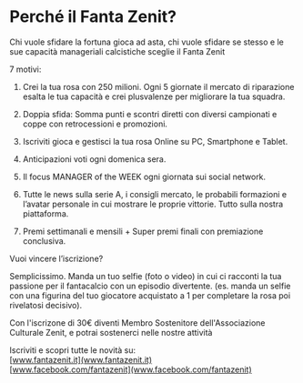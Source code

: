 <h1>Perché il Fanta Zenit?</h1>

<p>Chi vuole sfidare la fortuna gioca ad asta, chi vuole sfidare se stesso e le sue capacità manageriali calcistiche sceglie il Fanta Zenit</p>
			
<p>7 motivi:</p>
			
<ol>
			<li><p>Crei la tua rosa con 250 milioni. Ogni 5 giornate il mercato di riparazione esalta le tua capacità e crei plusvalenze per migliorare la tua squadra.</p></li>
			<li><p>Doppia sfida: Somma punti e scontri diretti con diversi campionati e coppe con retrocessioni e promozioni.</p></li>
			<li><p>Iscriviti gioca e gestisci la tua rosa Online su PC, Smartphone e Tablet.</p></li>
			<li><p>Anticipazioni voti ogni domenica sera.</p></li>
			<li><p>Il focus MANAGER of the WEEK ogni giornata sui social network.</p></li>
			<li><p>Tutte le news sulla serie A, i consigli mercato, le probabili formazioni e l’avatar personale in cui mostrare le proprie vittorie. Tutto sulla nostra piattaforma.</p></li>
			<li><p>Premi settimanali e mensili + Super premi finali con premiazione conclusiva.</p></li>
			</ol>
			
			
<p>Vuoi vincere l’iscrizione?</p>
			
<p>Semplicissimo. Manda un tuo selfie (foto o video) in cui ci racconti la tua passione per il fantacalcio con un episodio divertente. (es. manda un selfie con una figurina del tuo giocatore acquistato a 1 per completare la rosa poi rivelatosi decisivo).</p>

Con l'iscrizone di 30€ diventi Membro Sostenitore dell'Associazione Culturale Zenit, e potrai sostenerci nelle nostre attività

Iscriviti e scopri tutte le novità su:<br>
[www.fantazenit.it](www.fantazenit.it)<br>
[www.facebook.com/fantazenit](www.facebook.com/fantazenit)